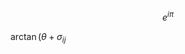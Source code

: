 <script id="MathJax-script" async src="https://cdn.jsdelivr.net/npm/mathjax@3/es5/tex-mml-chtml.js"></script>
<!-- \\[x^2 + \phi\\] -->


$$e^{i\pi}$$

<!-- \\(\sin(n\pi + \varepsilon) \sim \sin(n\pi)\\) -->

$\arctan(\theta + \sigma_{ij}$
